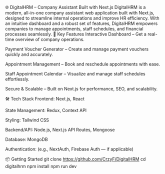 🌐 DigitalHRM – Company Assistant Built with Next.js
DigitalHRM is a modern, all-in-one company assistant web application built with Next.js, designed to streamline internal operations and improve HR efficiency. With an intuitive dashboard and a robust set of features, DigitalHRM empowers companies to manage appointments, staff schedules, and financial processes seamlessly.
🚀 Key Features
Interactive Dashboard – Get a real-time overview of company operations.


Payment Voucher Generator – Create and manage payment vouchers quickly and accurately.


Appointment Management – Book and reschedule appointments with ease.


Staff Appointment Calendar – Visualize and manage staff schedules effortlessly.


Secure & Scalable – Built on Next.js for performance, SEO, and scalability.


🛠️ Tech Stack
Frontend: Next.js, React


State Management: Redux, Context API


Styling: Tailwind CSS


Backend/API: Node.js, Next.js API Routes, Mongoose


Database: MongoDB


Authentication: (e.g., NextAuth, Firebase Auth — if applicable)


📦 Getting Started
git clone https://github.com/CrzyF/DigitalHRM
cd digitalhrm
npm install
npm run dev
